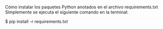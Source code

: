 Cómo instalar los paquetes Python anotados en el archivo requirements.txt
Simplemente se ejecuta el siguiente comando en la terminal:

$ pip install -r requirements.txt
